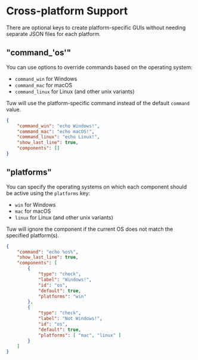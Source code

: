 # Cross-platform Support

There are optional keys to create platform-specific GUIs without needing separate JSON files for each platform.  

## "command_'os'"

You can use options to override commands based on the operating system:

-   `command_win` for Windows
-   `command_mac` for macOS
-   `command_linux` for Linux (and other unix variants)

Tuw will use the platform-specific command instead of the default `command` value.  

```json
{
    "command_win": "echo Windows!",
    "command_mac": "echo macOS!",
    "command_linux": "echo Linux!",
    "show_last_line": true,
    "components": []
}
```

## "platforms"

You can specify the operating systems on which each component should be active using the `platforms` key:

-   `win` for Windows
-   `mac` for macOS
-   `linux` for Linux (and other unix variants)

Tuw will ignore the component if the current OS does not match the specified platform(s).  

```json
{
    "command": "echo %os%",
    "show_last_line": true,
    "components": [
        {
            "type": "check",
            "label": "Windows!",
            "id": "os",
            "default": true,
            "platforms": "win"
        },
        {
            "type": "check",
            "label": "Not Windows!",
            "id": "os",
            "default": true,
            "platforms": [ "mac", "linux" ]
        }
    ]
}
```
